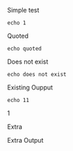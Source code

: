 Simple test

``` bash-1
echo 1
```

Quoted

``` bash-quote
echo quoted
```

Does not exist

``` does-not-exit
echo does not exist
```

Existing Oupput

``` bash-1
echo 11
```

<!-- notebook output start -->

1

<!-- notebook output end -->

Extra

<!-- notebook output start -->
<!-- notebook output modified 2025-03-12T07:53:37 -->

Extra Output

<!-- notebook output end -->
